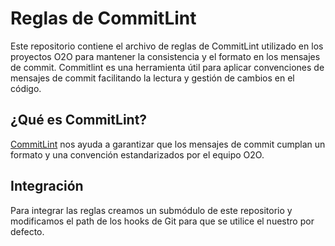 # Reglas de CommitLint

Este repositorio contiene el archivo de reglas de CommitLint utilizado en los proyectos O2O para mantener la consistencia y el formato en los mensajes de commit. Commitlint es una herramienta útil para aplicar convenciones de mensajes de commit facilitando la lectura y gestión de cambios en el código.

## ¿Qué es CommitLint?

[CommitLint](https://commitlint.js.org) nos ayuda a garantizar que los mensajes de commit cumplan un formato y una convención estandarizados por el equipo O2O.

## Integración

Para integrar las reglas creamos un submódulo de este repositorio y modificamos el path de los hooks de Git para que se utilice el nuestro por defecto.
